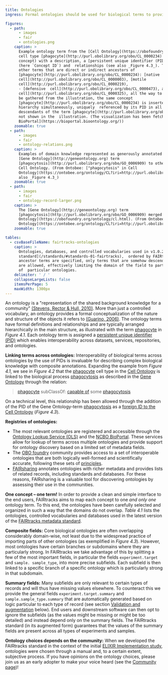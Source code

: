 ```yaml
---
title: Ontologies
ingress: Formal ontologies should be used for biological terms to provide context to the metadata

figures:
  - path:
      - images
      - fair
      - ontologies.png
    caption: >
      Example ontology term from the [Cell Ontology](https://obofoundry.org/ontology/cl.html): The
      cell type [phagocyte](http://purl.obolibrary.org/obo/CL_0000234) is represented by a term (or
      concept) with a description, a [persistent unique identifier (PID)](#fair-03-identifiers)
      (here `Concept ID`) and  relationships (see also _Figure 4.3_). The current figure shows the
      other terms that are direct or indirect ancestors of
      [phagocyte](http://purl.obolibrary.org/obo/CL_0000234): [native
      cell](http://purl.obolibrary.org/obo/CL_0000003), [motile
      cell](http://purl.obolibrary.org/obo/CL_0000219),  
      - [defensive  cell](http://purl.obolibrary.org/obo/CL_0000473), and [stuff accumulating
      cell](http://purl.obolibrary.org/obo/CL_0000325), all the way to the top-level terms. As can
      be gathered from the illustration, the same concept
      [phagocyte](http://purl.obolibrary.org/obo/CL_0000234) is inserted several places in the
      hierarchy simultaneously, uniquely  referenced by its PID in all relationships. Numerous
      descendants of the term [phagocyte](http://purl.obolibrary.org/obo/CL_0000234) exist, but are
      not shown in the  illustration. (The visualization has been fetched from the [NCBO
      BioPortal](https://bioportal.bioontology.org/))
    zoomable: true
  - path:
      - images
      - fair
      - ontology-relations.png
    caption: >
      Examples of domain knowledge represented as generously annotated relationships connecting the
      [Gene Ontology](http://geneontology.org) term
      [phagocytosis](http://purl.obolibrary.org/obo/GO_0006909) to other terms in the context of the
      Cell Ontology. (From Ontobee: ["phagocytosis" in Cell
      Ontology](https://ontobee.org/ontology/CL?iri=http://purl.obolibrary.org/obo/GO_0006909).  See
      also _Figure 4.3_)
    zoomable: true
  - path:
      - images
      - fair
      - ontology-record-larger.png
    caption: >
      The [Gene Ontology](http://geneontology.org) term
      [phagocytosis](http://purl.obolibrary.org/obo/GO_0006909) merged into the [Cell
      Ontology](https://obofoundry.org/ontology/cl.html). (From Ontobee: ["phagocytosis" in Cell
      Ontology](https://ontobee.org/ontology/CL?iri=http://purl.obolibrary.org/obo/GO_0006909))
    zoomable: true

tables:
  - csvBaseFileName: fairtracks-ontologies
    caption: >
      Ontologies, databases, and controlled vocabularies used in v1.0.2 of the [FAIRtracks metadata
      standard](/standards/#standards-01-fairtracks),  ordered by FAIRtracks schema/field name.  If
      ancestor terms are specified, only terms that are somehow descending from the ancestor  terms
      are allowed, effectively limiting the domain of the field to particular sub-branches
      of  particular ontologies.
    delimiter: ' / '
    collapseLargeLists: false
    itemsPerPage: 5
    maxWidth: 1300px
---
```


An ontology is a "representation of the shared background knowledge for a community"
[(Stevens, Rector & Hull, 2010)](https://web.archive.org/web/20181016060057/http://ontogenesis.knowledgeblog.org/66).
More than just a controlled vocabulary, an ontology provides a formal conceptualization of the
nature and structure of the objects it refers to
[(Guarino, 2006)](https://files.eaft-aet.net/old-website/files/VAKKI/nicola_guarino.pdf). The
ontology terms have formal definitions and relationships and are typically arranged hierarchically
in the main structure, as illustrated with the term
[phagocyte](http://purl.obolibrary.org/obo/CL_0000234) in _Figure 4.1_. Each ontology term is
assigned a [persistent unique identifier (PID)](#fair-03-identifiers) which enables interoperability
across datasets, services, repositories, and ontologies.

**Linking terms across ontologies:** Interoperability of biological terms across ontologies by the
use of PIDs is invaluable for describing complex biological knowledge with composite annotations.
Expanding the example from _Figure 4.1_, we see in _Figure 4.2_ that the
[phagocyte](http://purl.obolibrary.org/obo/CL_0000234) cell type in the
[Cell Ontology](https://obofoundry.org/ontology/cl.html) is linked to the biological process
[phagocytosis](http://purl.obolibrary.org/obo/GO_0006909) as described in the
[Gene Ontology](http://geneontology.org) through the relation:

> [phagocyte](https://ontobee.org/ontology/CL?iri=http://purl.obolibrary.org/obo/CL_0000234)
> subClassOf:
> [capable of](https://ontobee.org/ontology/CL?iri=http://purl.obolibrary.org/obo/RO_0002215) some
> [phagocytosis](https://ontobee.org/ontology/CL?iri=http://purl.obolibrary.org/obo/GO_0006909)

On a technical level, this relationship has been allowed through the addition of the PID of the Gene
Ontology-term [phagocytosis](http://purl.obolibrary.org/obo/GO_0006909) as a
[foreign ID to the Cell Ontology](https://ontobee.org/ontology/CL?iri=http://purl.obolibrary.org/obo/GO_0006909)
(_Figure 4.3_).

**Registries of ontologies:**

- The most relevant ontologies are registered and accessible through the
  [Ontology Lookup Service (OLS)](https://www.ebi.ac.uk/ols/index) and the
  [NCBO BioPortal](https://bioportal.bioontology.org/). These services allow for lookup of terms
  across multiple ontologies and provide support for ontology discovery based on a limited set of
  metadata fields.
- The [OBO foundry](https://obofoundry.org) community provides access to a set of interoperable
  ontologies that are both logically well-formed and scientifically accurate, following these sets
  of [principles](https://obofoundry.org/principles/fp-000-summary.html).
- [FAIRsharing](https://fairsharing.org/) annotates ontologies with richer metadata and provides
  lists of related records, including standards and databases. For these reasons, FAIRsharing is a
  valuable tool for discovering ontologies by assessing their use in the communities.

<ui-fairtracks-content space-above>

**One concept – one term!** In order to provide a clean and simple interface to the end users,
FAIRtracks aims to map each concept to one _and only one_ ontology term. To this end, the ontologies
have been carefully selected and organized in such a way that the domains do not overlap. _Table
4.1_ lists the ontologies, controlled vocabularies and databases used in the latest version of the
[FAIRtracks metadata standard](/standards/#standards-01-fairtracks).

**Composite fields:** Core biological ontologies are often overlapping considerably domain-wise, not
least due to the widespread practice of importing parts of other ontologies (as exemplified in
_Figure 4.3_). However, most ontologies have certain branches or subdomains where they are
particularly strong. In FAIRtracks we take advantage of this by splitting a few of the most
important fields, in particular the fields `experiment.target` and `sample. sample_type`, into more
precise subfields. Each subfield is then linked to a specific branch of a specific ontology which is
particularly strong in that subdomain.

**Summary fields:** Many subfields are only relevant to certain types of records and will thus have
missing values elsewhere. To counteract this we provide the general fields
`experiment.target.summary` and `sample.sample_type.summary` that are automatically generated based
on logic particular to each type of record (see section
[Validation and augmentation](/fair/#fair-05-validation-augmentation) below). End users and
downstream software can then opt to ignore the subfields (as the values might be missing or might be
too detailed) and instead depend only on the summary fields. The FAIRtracks standard (in its
augmented form) guarantees that the values of the summary fields are present across all types of
experiments and samples.

**Ontology choices depends on the community:** When we developed the FAIRtracks standard in the
context of the initial
[ELIXIR Implementation study](https://elixir-europe.org/about-us/commissioned-services/fairification-genomic-tracks),
ontologies were chosen through a manual and, to a certain extent, subjective process. If you have
opinions on the ontology choices, please join us as an early adopter to make your voice heard (see
the [Community page](/community/))!

</ui-fairtracks-content>
